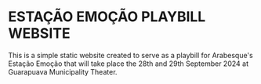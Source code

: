# ESTAÇÃO EMOÇÃO PLAYBILL WEBSITE

This is a simple static website created to serve as a playbill for Arabesque's Estação Emoção 
that will take place the 28th and 29th September 2024 at Guarapuava Municipality Theater.
